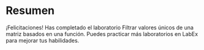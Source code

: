 # Resumen

¡Felicitaciones! Has completado el laboratorio Filtrar valores únicos de una matriz basados en una función. Puedes practicar más laboratorios en LabEx para mejorar tus habilidades.
